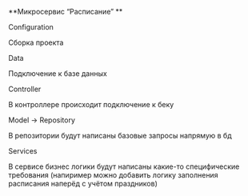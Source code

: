 **Микросервис “Расписание”
**

Configuration

Сборка проекта


Data

Подключение к базе данных


Controller

В контроллере происходит подключение к беку


Model -> Repository

В репозитории будут написаны базовые запросы напрямую в бд


Services

В сервисе бизнес логики будут написаны какие-то специфические требования
(напиример можно добавить логику заполнения расписания наперëд с учётом праздников)


